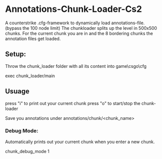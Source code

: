 # Annotations-Chunk-Loader-Cs2
A counterstrike .cfg-framework to dynamically load annotations-file. (bypass the 100 node limit)
The chunkloader splits up the level in 500x500 chunks. For the current chunk you are in and the 8 bordering chunks the annotation files get loaded.

## Setup:
Throw the chunk_loader folder with all its content into game\csgo\cfg

exec chunk_loader/main

## Usuage

press "i" to print out your current chunk
press "o" to start/stop the chunk-loader

Save you annotations under annotations/chunk/<chunk_name>

### Debug Mode: 
Automatically prints out your current chunk when you enter a new chunk.

chunk_debug_mode 1 
